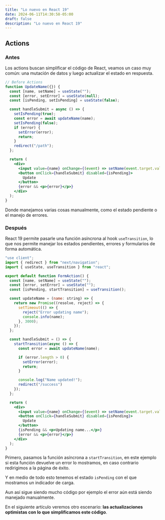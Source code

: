 ```yaml
---
title: "Lo nuevo en React 19"
date: 2024-06-11T14:30:58-05:00
draft: false
description: "Lo nuevo en React 19"
---
```


## Actions

### Antes

Los actions buscan simplificar el código de React, veamos un caso muy común: una mutación de datos y luego actualizar el estado en respuesta.

```jsx
// Before Actions
function UpdateName({}) {
  const [name, setName] = useState("");
  const [error, setError] = useState(null);
  const [isPending, setIsPending] = useState(false);

  const handleSubmit = async () => {
    setIsPending(true);
    const error = await updateName(name);
    setIsPending(false);
    if (error) {
      setError(error);
      return;
    } 
    redirect("/path");
  };

  return (
    <div>
      <input value={name} onChange={(event) => setName(event.target.value)} />
      <button onClick={handleSubmit} disabled={isPending}>
        Update
      </button>
      {error && <p>{error}</p>}
    </div>
  );
}
```

Donde manejamos varias cosas manualmente, como el estado pendiente o el manejo de errores.

### Después

React 19 permite pasarle una función asíncrona al hook `useTransition`, lo que nos permite manejar los estados pendientes, errores y formularios de forma automática.

```jsx
"use client";
import { redirect } from "next/navigation";
import { useState, useTransition } from "react";

export default function FormAction() {
  const [name, setName] = useState("");
  const [error, setError] = useState("");
  const [isPending, startTransition] = useTransition();

  const updateName = (name: string) => {
    return new Promise((resolve, reject) => {
      setTimeout(() => {
        reject("Error updating name");
        console.info(name);
      }, 3000);
    });
  };

  const handleSubmit = () => {
    startTransition(async () => {
      const error = await updateName(name);

      if (error.length > 0) {
        setError(error);
        return;
      }

      console.log("Name updated!");
      redirect("/success")
    });
  };

  return (
    <div>
      <input value={name} onChange={(event) => setName(event.target.value)} />
      <button onClick={handleSubmit} disabled={isPending}>
        Update
      </button>
      {isPending && <p>Updating name...</p>}
      {error && <p>{error}</p>}
    </div>
  );
}
```

Primero, pasamos la función asíncrona a `startTransition`, en este ejemplo si esta función devuelve un error lo mostramos, en caso contrario redirigimos a la página de éxito.

Y en medio de todo esto tenemos el estado `isPending` con el que mostramos un indicador de carga.


Aun así sigue siendo mucho código por ejemplo el error aún está siendo manejado manualmente.

En el siguiente artículo veremos otro escenario: **las actualizaciones optimistas con lo que simplificamos este código**.


